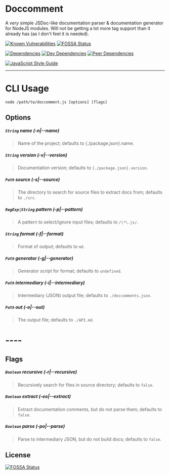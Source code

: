 # Doccomment
A *very* simple JSDoc-like documentation parser & documentation generator for NodeJS modules. Will not be getting a lot more tag support than it already has (as I don't feel it is needed).

[![Known Vulnerabilities](https://snyk.io/test/github/l3laze/doccomment/badge.svg?targetFile=package.json)](https://snyk.io/test/github/l3laze/doccomment?targetFile=package.json)
[![FOSSA Status](https://app.fossa.io/api/projects/git%2Bgithub.com%2Fl3laze%2FDoccomment.svg?type=shield)](https://app.fossa.io/projects/git%2Bgithub.com%2Fl3laze%2FDoccomment?ref=badge_shield)

[![Dependencies](https://img.shields.io/david/l3laze/doccomment.svg)](https://github.com/l3laze/doccomment/issues) [![Dev Dependencies](https://img.shields.io/david/dev/l3laze/doccomment.svg)](https://github.com/l3laze/doccomment) [![Peer Dependencies](https://img.shields.io/david/peer/l3laze/doccomment.svg)](https://github.com/l3laze/doccomment)

[![JavaScript Style Guide](https://cdn.rawgit.com/standard/standard/master/badge.svg)](https://github.com/standard/standard)

----

# **CLI Usage**


`node /path/to/doccomment.js [options] [flags]`


## **Options**


##### `String` name (-n|--name)
> Name of the project; defaults to {./package.json}.name.


##### `String` version (-v|--version)
> Documentation version; defaults to `{./package.json}.version`.


##### `Path` source (-s|--source)
> The directory to search for source files to extract docs from; defaults to `./src`.


##### `RegExp|String` pattern (-p|--pattern)
> A pattern to select/ignore input files; defaults to `/\*\.js/`.


##### `String` format (-f|--format)
> Format of output; defaults to `md`.


##### `Path` generator (-g|--generator)
> Generator script for format; defaults to `undefined`.


##### `Path` intermediary (-i|--intermediary)
> Intermediary (JSON) output file; defaults to `./doccomments.json`.


##### `Path` out (-o|--out)
> The output file; defaults to `./API.md`.


# ----


## **Flags**


##### `Boolean` recursive (-r|--recursive)
> Recursively search for files in source directory; defaults to `false`.


##### `Boolean` extract (-eo|--extract)
> Extract documentation comments, but do not parse them; defaults to `false`.


##### `Boolean` parse (-po|--parse)
> Parse to intermediary JSON, but do not build docs; defaults to `false`.


## License
[![FOSSA Status](https://app.fossa.io/api/projects/git%2Bgithub.com%2Fl3laze%2FDoccomment.svg?type=large)](https://app.fossa.io/projects/git%2Bgithub.com%2Fl3laze%2FDoccomment?ref=badge_large)
